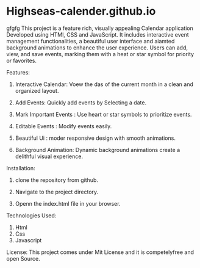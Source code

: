 # Highseas-calender.github.io
 
gfgfg
This project is a feature rich, visually appealing Calendar application Developed using HTMl, CSS and JavaScript. It includes interactive event management functionalities, a beautiful user interface and aiamted background animations to enhance the user experience. Users can add, view, and save events, marking them with a heat or star symbol for priority or favorites.

Features:
1. Interactive Calendar: Voew the das of the current month in a clean and organized layout. 

2. Add Events: Quickly add events by Selecting a date. 

3. Mark Important Events : Use heart or star symbols to prioritize events.

4. Editable Events : Modify events easily.

5. Beautiful Ui : moder responsive design with smooth animations.

6. Background Animation: Dynamic background animations create a delithful visual experience.


Installation: 
1. clone the repository from github.

2. Navigate to the project directory.
3. Openn the index.html file in your browser.

Technologies Used: 
1. Html
2. Css
3. Javascript

License:
This project comes under Mit License and it is competelyfree and open Source.
